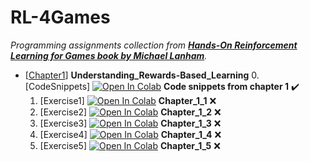 # RL-4Games
_Programming assignments collection from [**Hands-On Reinforcement Learning for Games book by Michael Lanham**](https://github.com/PacktPublishing/Hands-On-Reinforcement-Learning-for-Games)._

- [[Chapter1](C1-Understanding_Rewards-Based_Learning)] **Understanding_Rewards-Based_Learning**
    0. [CodeSnippets] [![Open In Colab](https://colab.research.google.com/assets/colab-badge.svg)](https://colab.research.google.com/github/damianiRiccardo90/RL-4Games/blob/master/C1-Understanding_Rewards-Based_Learning/Chapter_1_Code_Snippets.ipynb) **Code snippets from chapter 1** :heavy_check_mark:
    1. [Exercise1] [![Open In Colab](https://colab.research.google.com/assets/colab-badge.svg)](https://colab.research.google.com/github/damianiRiccardo90/RL-4Games/blob/master/C1-Understanding_Rewards-Based_Learning/Chapter_1_1.ipynb) **Chapter_1_1** :x:
    2. [Exercise2] [![Open In Colab](https://colab.research.google.com/assets/colab-badge.svg)](https://colab.research.google.com/github/damianiRiccardo90/RL-4Games/blob/master/C1-Understanding_Rewards-Based_Learning/Chapter_1_2.ipynb) **Chapter_1_2** :x:
    3. [Exercise3] [![Open In Colab](https://colab.research.google.com/assets/colab-badge.svg)](https://colab.research.google.com/github/damianiRiccardo90/RL-4Games/blob/master/C1-Understanding_Rewards-Based_Learning/Chapter_1_3.ipynb) **Chapter_1_3** :x:
    4. [Exercise4] [![Open In Colab](https://colab.research.google.com/assets/colab-badge.svg)](https://colab.research.google.com/github/damianiRiccardo90/RL-4Games/blob/master/C1-Understanding_Rewards-Based_Learning/Chapter_1_4.ipynb) **Chapter_1_4** :x:
    5. [Exercise5] [![Open In Colab](https://colab.research.google.com/assets/colab-badge.svg)](https://colab.research.google.com/github/damianiRiccardo90/RL-4Games/blob/master/C1-Understanding_Rewards-Based_Learning/Chapter_1_5.ipynb) **Chapter_1_5** :x:
